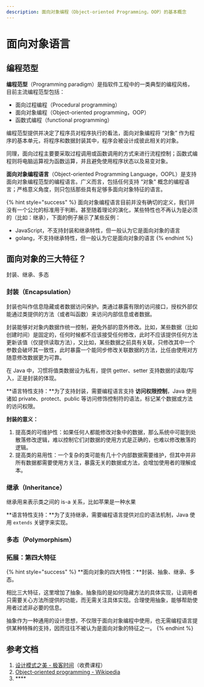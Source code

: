 ```yaml
---
description: 面向对象编程（Object-oriented Programming，OOP）的基本概念
---
```


# 面向对象语言

## 编程范型 <a id="firstHeading"></a>

**编程范型**（Programming paradigm）是指软件工程中的一类典型的编程风格，目前主流编程范型包括：

* 面向过程编程（Procedural programming）
* 面向对象编程（Object-oriented programming，OOP）
* 函数式编程（functional programming）

编程范型提供并决定了程序员对程序执行的看法，面向对象编程将 “对象” 作为程序的基本单元，将程序和数据封装其中，程序会被设计成彼此相关的对象。

同理，面向过程主要要采取过程调用或函数调用的方式来进行流程控制；函数式编程则将电脑运算视为函数运算，并且避免使用程序状态以及易变对象。



**面向对象编程语言**（Object-oriented Programming Language，OOPL）是支持面向对象编程范型的编程语言。广义而言，包括任何支持 “对象" 概念的编程语言；严格意义角度，则只包括那些具有足够多面向对象特征的语言。

{% hint style="success" %}
面向对象编程语言目前并没有确切的定义，我们并没有一个公允的标准用于判断。甚至随着理论的演化，某些特性也不再认为是必须的（比如：继承），下面的例子展示了某些反例：

* JavaScript，不支持封装和继承特性，但一般认为它是面向对象的语言
* golang，不支持继承特性，但一般认为它是面向对象的语言
{% endhint %}



## 面向对象的三大特征？

封装、继承、多态



### 封装（Encapsulation）

封装也叫作信息隐藏或者数据访问保护。类通过暴露有限的访问接口，授权外部仅能通过类提供的方法（或者叫函数）来访问内部信息或者数据。

封装能够对对象内数据作统一控制，避免外部的意外修改。比如，某些数据（比如创建时间）是固定的，任何时候都不应该接受任何修改，此时不应该提供任何方法更新该值（仅提供读取方法），又比如，某些数据之前具有关联，只修改其中一个参数会破坏其一致性，此时暴露一个能同步修改关联数据的方法，比任由使用对方随意修改数据更为可靠。

在 Java 中，习惯将值类数据设为私有，提供 getter、setter 支持数据的读取/写入，正是封装的体现。



**语言特性支持：**为了支持封装，需要编程语言支持 **访问权限控制**，Java 使用诸如 private、protect、public 等访问修饰控制符的语法，标记某个数据或方法的访问权限。

**封装的意义：**

1. 提高类的可维护性：如果任何人都能修改对象中的数据，那么系统中可能到处散落修改逻辑，难以控制它们对数据的使用方式是正确的，也难以修改散落的逻辑。
2. 提高类的易用性：一个复杂的类可能有几十个内部数据需要维护，但其中并非所有数据都需要使用方关注，暴露无关的数据或方法，会增加使用者的理解成本。



### 继承（Inheritance）

继承用来表示类之间的 is-a 关系，比如苹果是一种水果



**语言特性支持：**为了支持继承，需要编程语言提供对应的语法机制，Java 使用 `extends` 关键字来实现。





### 多态（Polymorphism）



### 拓展：第四大特征

{% hint style="success" %}
**面向对象的四大特性：**封装、抽象、继承、多态。

相比三大特征，这里增加了抽象。抽象指的是如何隐藏方法的具体实现，让调用者只需要关心方法所提供的功能，而无需关注具体实现。合理使用抽象，能够帮助使用者过滤非必要的信息。

抽象作为一种通用的设计思想，不仅限于面向对象编程中使用，也无需编程语言提供某种特殊的支持，因而往往不被认为是面向对象的特征之一。
{% endhint %}









## 参考文档

1. [设计模式之美 - 极客时间](https://time.geekbang.org/column/intro/250)（收费课程）
2. [Object-oriented programming - Wikipedia](https://en.wikipedia.org/wiki/Object-oriented_programming)
3. \*\*\*\*



